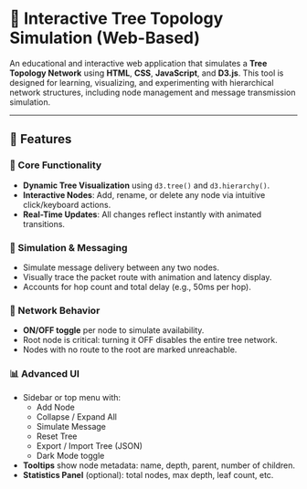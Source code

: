 # 🌳 Interactive Tree Topology Simulation (Web-Based)

An educational and interactive web application that simulates a **Tree Topology Network** using **HTML**, **CSS**, **JavaScript**, and **D3.js**. This tool is designed for learning, visualizing, and experimenting with hierarchical network structures, including node management and message transmission simulation.

---

## 📌 Features

### 🧱 Core Functionality
- **Dynamic Tree Visualization** using `d3.tree()` and `d3.hierarchy()`.
- **Interactive Nodes**: Add, rename, or delete any node via intuitive click/keyboard actions.
- **Real-Time Updates**: All changes reflect instantly with animated transitions.

### 🧩 Simulation & Messaging
- Simulate message delivery between any two nodes.
- Visually trace the packet route with animation and latency display.
- Accounts for hop count and total delay (e.g., 50ms per hop).

### 🧠 Network Behavior
- **ON/OFF toggle** per node to simulate availability.
- Root node is critical: turning it OFF disables the entire tree network.
- Nodes with no route to the root are marked unreachable.

### 📊 Advanced UI
- Sidebar or top menu with:
  - Add Node
  - Collapse / Expand All
  - Simulate Message
  - Reset Tree
  - Export / Import Tree (JSON)
  - Dark Mode toggle
- **Tooltips** show node metadata: name, depth, parent, number of children.
- **Statistics Panel** (optional): total nodes, max depth, leaf count, etc.
